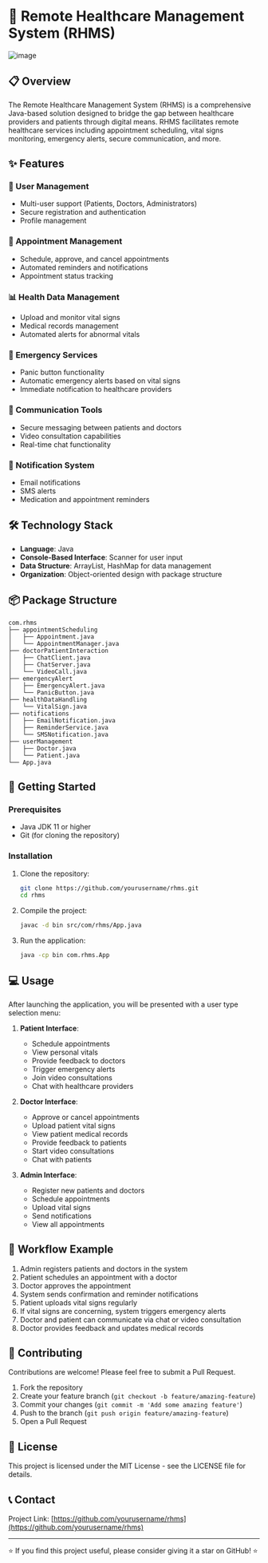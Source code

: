 # 🏥 Remote Healthcare Management System (RHMS)
![image](https://github.com/user-attachments/assets/fb411d4d-2d78-44ec-91ae-d7916baef692)


## 📋 Overview

The Remote Healthcare Management System (RHMS) is a comprehensive Java-based solution designed to bridge the gap between healthcare providers and patients through digital means. RHMS facilitates remote healthcare services including appointment scheduling, vital signs monitoring, emergency alerts, secure communication, and more.

## ✨ Features

### 👤 User Management
- Multi-user support (Patients, Doctors, Administrators)
- Secure registration and authentication
- Profile management

### 📅 Appointment Management
- Schedule, approve, and cancel appointments
- Automated reminders and notifications
- Appointment status tracking

### 📊 Health Data Management
- Upload and monitor vital signs
- Medical records management
- Automated alerts for abnormal vitals

### 🚨 Emergency Services
- Panic button functionality
- Automatic emergency alerts based on vital signs
- Immediate notification to healthcare providers

### 💬 Communication Tools
- Secure messaging between patients and doctors
- Video consultation capabilities
- Real-time chat functionality

### 📲 Notification System
- Email notifications
- SMS alerts
- Medication and appointment reminders

## 🛠️ Technology Stack

- **Language**: Java
- **Console-Based Interface**: Scanner for user input
- **Data Structure**: ArrayList, HashMap for data management
- **Organization**: Object-oriented design with package structure

## 📦 Package Structure

```
com.rhms
├── appointmentScheduling
│   ├── Appointment.java
│   └── AppointmentManager.java
├── doctorPatientInteraction
│   ├── ChatClient.java
│   ├── ChatServer.java
│   └── VideoCall.java
├── emergencyAlert
│   ├── EmergencyAlert.java
│   └── PanicButton.java
├── healthDataHandling
│   └── VitalSign.java
├── notifications
│   ├── EmailNotification.java
│   ├── ReminderService.java
│   └── SMSNotification.java
├── userManagement
│   ├── Doctor.java
│   └── Patient.java
└── App.java
```

## 🚀 Getting Started

### Prerequisites

- Java JDK 11 or higher
- Git (for cloning the repository)

### Installation

1. Clone the repository:
   ```bash
   git clone https://github.com/yourusername/rhms.git
   cd rhms
   ```

2. Compile the project:
   ```bash
   javac -d bin src/com/rhms/App.java
   ```

3. Run the application:
   ```bash
   java -cp bin com.rhms.App
   ```

## 💻 Usage

After launching the application, you will be presented with a user type selection menu:

1. **Patient Interface**:
   - Schedule appointments
   - View personal vitals
   - Provide feedback to doctors
   - Trigger emergency alerts
   - Join video consultations
   - Chat with healthcare providers

2. **Doctor Interface**:
   - Approve or cancel appointments
   - Upload patient vital signs
   - View patient medical records
   - Provide feedback to patients
   - Start video consultations
   - Chat with patients

3. **Admin Interface**:
   - Register new patients and doctors
   - Schedule appointments
   - Upload vital signs
   - Send notifications
   - View all appointments

## 🔄 Workflow Example

1. Admin registers patients and doctors in the system
2. Patient schedules an appointment with a doctor
3. Doctor approves the appointment
4. System sends confirmation and reminder notifications
5. Patient uploads vital signs regularly
6. If vital signs are concerning, system triggers emergency alerts
7. Doctor and patient can communicate via chat or video consultation
8. Doctor provides feedback and updates medical records

## 🤝 Contributing

Contributions are welcome! Please feel free to submit a Pull Request.

1. Fork the repository
2. Create your feature branch (`git checkout -b feature/amazing-feature`)
3. Commit your changes (`git commit -m 'Add some amazing feature'`)
4. Push to the branch (`git push origin feature/amazing-feature`)
5. Open a Pull Request

## 📜 License

This project is licensed under the MIT License - see the LICENSE file for details.

## 📞 Contact

Project Link: [https://github.com/yourusername/rhms](https://github.com/yourusername/rhms)

---

⭐️ If you find this project useful, please consider giving it a star on GitHub! ⭐️
